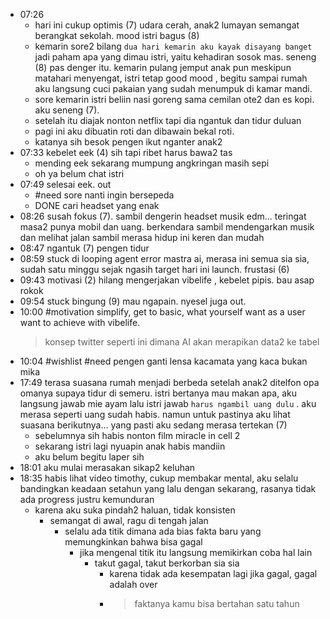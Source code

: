 - 07:26
	- hari ini cukup optimis (7) udara cerah, anak2 lumayan semangat berangkat sekolah. mood istri bagus (8)
	- kemarin sore2 bilang ``dua hari kemarin aku kayak disayang banget`` jadi paham apa yang dimau istri, yaitu kehadiran sosok mas. seneng (8) pas denger itu. kemarin pulang jemput anak pun meskipun matahari menyengat, istri tetap good mood , begitu sampai rumah aku langsung cuci pakaian yang sudah menumpuk di kamar mandi.
	- sore kemarin istri beliin nasi goreng sama cemilan ote2 dan es kopi. aku seneng (7).
	- setelah itu diajak nonton netflix tapi dia ngantuk dan tidur duluan
	- pagi ini aku dibuatin roti dan dibawain bekal roti.
	- katanya sih besok pengen ikut nganter anak2
- 07:33 kebelet eek (4) sih tapi ribet harus bawa2 tas
	- mending eek sekarang mumpung angkringan masih sepi
	- oh ya belum chat istri
- 07:49 selesai eek. out
	- #need sore nanti ingin bersepeda
	- DONE cari headset yang enak
- 08:26 susah fokus (7). sambil dengerin headset musik edm... teringat masa2 punya mobil dan uang. berkendara sambil mendengarkan musik dan melihat jalan sambil merasa hidup ini keren dan mudah
- 08:47 ngantuk (7) pengen tidur
- 08:59 stuck di looping agent error mastra ai, merasa ini semua sia sia, sudah satu minggu sejak ngasih target hari ini launch. frustasi (6)
- 09:43 motivasi (2) hilang mengerjakan vibelife , kebelet pipis. bau asap rokok
- 09:54 stuck bingung (9) mau ngapain. nyesel juga out.
- 10:00 #motivation simplify, get to basic, what yourself want as a user want to achieve with vibelife.
  > konsep twitter seperti ini dimana AI akan merapikan data2 ke tabel
- 10:04 #wishlist #need pengen ganti lensa kacamata yang kaca bukan mika
- 17:49 terasa suasana rumah menjadi berbeda setelah anak2 ditelfon opa omanya supaya tidur di semeru. istri bertanya mau makan apa, aku langsung jawab mie ayam lalu istri jawab ``harus ngambil uang dulu`` . aku merasa seperti uang sudah habis. namun untuk pastinya aku lihat suasana berikutnya... yang pasti aku sedang merasa tertekan (7)
	- sebelumnya sih habis nonton film miracle in cell 2
	- sekarang istri lagi nyuapin anak habis mandiin
	- aku belum begitu laper sih
- 18:01 aku mulai merasakan sikap2 keluhan
- 18:35 habis lihat video timothy, cukup membakar mental, aku selalu bandingkan keadaan setahun yang lalu dengan sekarang, rasanya tidak ada progress justru kemunduran
	- karena aku suka pindah2 haluan, tidak konsisten
		- semangat di awal, ragu di tengah jalan
			- selalu ada titik dimana ada bias fakta baru yang memungkinkan bahwa bisa gagal
				- jika mengenal titik itu langsung memikirkan coba hal lain
					- takut gagal, takut berkorban sia sia
						- karena tidak ada kesempatan lagi jika gagal, gagal adalah over
						- >faktanya kamu bisa bertahan satu tahun